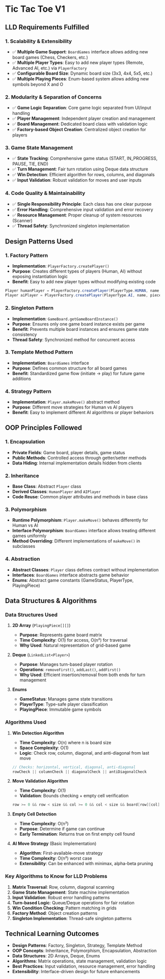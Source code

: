 # Tic Tac Toe V1

## LLD Requirements Fulfilled

### 1. **Scalability & Extensibility**
- ✅ **Multiple Game Support**: `BoardGames` interface allows adding new board games (Chess, Checkers, etc.)
- ✅ **Multiple Player Types**: Easy to add new player types (Remote, Advanced AI, etc.) via `PlayerFactory`
- ✅ **Configurable Board Size**: Dynamic board size (3x3, 4x4, 5x5, etc.)
- ✅ **Multiple Playing Pieces**: Enum-based system allows adding new symbols beyond X and O

### 2. **Modularity & Separation of Concerns**
- ✅ **Game Logic Separation**: Core game logic separated from UI/input handling
- ✅ **Player Management**: Independent player creation and management
- ✅ **Board Management**: Dedicated board class with validation logic
- ✅ **Factory-based Object Creation**: Centralized object creation for players

### 3. **Game State Management**
- ✅ **State Tracking**: Comprehensive game status (START, IN_PROGRESS, PAUSE, TIE, END)
- ✅ **Turn Management**: Fair turn rotation using Deque data structure
- ✅ **Win Detection**: Efficient algorithm for rows, columns, and diagonals
- ✅ **Input Validation**: Robust validation for moves and user inputs

### 4. **Code Quality & Maintainability**
- ✅ **Single Responsibility Principle**: Each class has one clear purpose
- ✅ **Error Handling**: Comprehensive input validation and error recovery
- ✅ **Resource Management**: Proper cleanup of system resources (Scanner)
- ✅ **Thread Safety**: Synchronized singleton implementation

## Design Patterns Used

### 1. **Factory Pattern**
- **Implementation**: `PlayerFactory.createPlayer()`
- **Purpose**: Creates different types of players (Human, AI) without exposing instantiation logic
- **Benefit**: Easy to add new player types without modifying existing code

```java
Player humanPlayer = PlayerFactory.createPlayer(PlayerType.HUMAN, name, piece);
Player aiPlayer = PlayerFactory.createPlayer(PlayerType.AI, name, piece);
```

### 2. **Singleton Pattern**
- **Implementation**: `GameBoard.getGameBoardInstance()`
- **Purpose**: Ensures only one game board instance exists per game
- **Benefit**: Prevents multiple board instances and ensures game state consistency
- **Thread Safety**: Synchronized method for concurrent access

### 3. **Template Method Pattern**
- **Implementation**: `BoardGames` interface
- **Purpose**: Defines common structure for all board games
- **Benefit**: Standardized game flow (initiate → play) for future game additions

### 4. **Strategy Pattern**
- **Implementation**: `Player.makeMove()` abstract method
- **Purpose**: Different move strategies for Human vs AI players
- **Benefit**: Easy to implement different AI algorithms or player behaviors

## OOP Principles Followed

### 1. **Encapsulation**
- **Private Fields**: Game board, player details, game status
- **Public Methods**: Controlled access through getter/setter methods
- **Data Hiding**: Internal implementation details hidden from clients

### 2. **Inheritance**
- **Base Class**: Abstract `Player` class
- **Derived Classes**: `HumanPlayer` and `AIPlayer`
- **Code Reuse**: Common player attributes and methods in base class

### 3. **Polymorphism**
- **Runtime Polymorphism**: `Player.makeMove()` behaves differently for Human vs AI
- **Interface Polymorphism**: `BoardGames` interface allows treating different games uniformly
- **Method Overriding**: Different implementations of `makeMove()` in subclasses

### 4. **Abstraction**
- **Abstract Classes**: `Player` class defines contract without implementation
- **Interfaces**: `BoardGames` interface abstracts game behavior
- **Enums**: Abstract game constants (GameStatus, PlayerType, PlayingPiece)

## Data Structures & Algorithms

### Data Structures Used

1. **2D Array** (`PlayingPiece[][]`)
   - **Purpose**: Represents game board matrix
   - **Time Complexity**: O(1) for access, O(n²) for traversal
   - **Why Used**: Natural representation of grid-based game

2. **Deque** (`LinkedList<Player>`)
   - **Purpose**: Manages turn-based player rotation
   - **Operations**: `removeFirst()`, `addLast()`, `addFirst()`
   - **Why Used**: Efficient insertion/removal from both ends for turn management

3. **Enums** 
   - **GameStatus**: Manages game state transitions
   - **PlayerType**: Type-safe player classification
   - **PlayingPiece**: Immutable game symbols

### Algorithms Used

1. **Win Detection Algorithm**
   - **Time Complexity**: O(n) where n is board size
   - **Space Complexity**: O(1)
   - **Logic**: Check row, column, diagonal, and anti-diagonal from last move
   ```java
   // Checks: horizontal, vertical, diagonal, anti-diagonal
   rowCheck || columnCheck || diagonalCheck || antiDiagonalCheck
   ```

2. **Move Validation Algorithm**
   - **Time Complexity**: O(1)
   - **Validation**: Bounds checking + empty cell verification
   ```java
   row >= 0 && row < size && col >= 0 && col < size && board[row][col] == null
   ```

3. **Empty Cell Detection**
   - **Time Complexity**: O(n²)
   - **Purpose**: Determine if game can continue
   - **Early Termination**: Returns true on first empty cell found

4. **AI Move Strategy** (Basic Implementation)
   - **Algorithm**: First-available-move strategy
   - **Time Complexity**: O(n²) worst case
   - **Extensibility**: Can be enhanced with minimax, alpha-beta pruning

### Key Algorithms to Know for LLD Problems

1. **Matrix Traversal**: Row, column, diagonal scanning
2. **Game State Management**: State machine implementation
3. **Input Validation**: Robust error handling patterns
4. **Turn-based Logic**: Queue/Deque operations for fair rotation
5. **Win Condition Checking**: Pattern matching in grids
6. **Factory Method**: Object creation patterns
7. **Singleton Implementation**: Thread-safe singleton patterns

## Technical Learning Outcomes

- **Design Patterns**: Factory, Singleton, Strategy, Template Method
- **OOP Concepts**: Inheritance, Polymorphism, Encapsulation, Abstraction
- **Data Structures**: 2D Arrays, Deque, Enums
- **Algorithms**: Matrix operations, state management, validation logic
- **Best Practices**: Input validation, resource management, error handling
- **Extensibility**: Interface-driven design for future enhancements 
